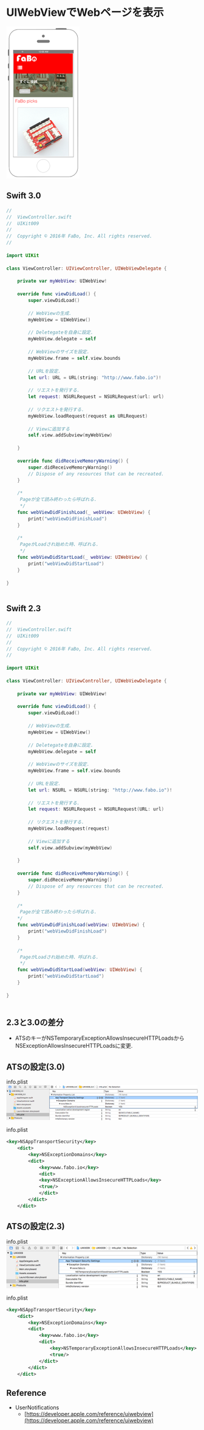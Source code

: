 # UIWebViewでWebページを表示　

![Preview uikit009](./img/uikit009.png)

## Swift 3.0

```swift
//
//  ViewController.swift
//  UIKit009
//
//  Copyright © 2016年 FaBo, Inc. All rights reserved.
//

import UIKit

class ViewController: UIViewController, UIWebViewDelegate {
    
    private var myWebView: UIWebView!
    
    override func viewDidLoad() {
        super.viewDidLoad()
        
        // WebViewの生成.
        myWebView = UIWebView()
        
        // Deletegateを自身に設定.
        myWebView.delegate = self
        
        // WebViewのサイズを設定.
        myWebView.frame = self.view.bounds
        
        // URLを設定.
        let url: URL = URL(string: "http://www.fabo.io")!
        
        // リエストを発行する.
        let request: NSURLRequest = NSURLRequest(url: url)
        
        // リクエストを発行する.
        myWebView.loadRequest(request as URLRequest)
        
        // Viewに追加する
        self.view.addSubview(myWebView)
        
    }
    
    override func didReceiveMemoryWarning() {
        super.didReceiveMemoryWarning()
        // Dispose of any resources that can be recreated.
    }
    
    /*
     Pageが全て読み終わったら呼ばれる.
     */
    func webViewDidFinishLoad(_ webView: UIWebView) {
        print("webViewDidFinishLoad")
    }
    
    /*
     PageがLoadされ始めた時、呼ばれる.
     */
    func webViewDidStartLoad(_ webView: UIWebView) {
        print("webViewDidStartLoad")
    }
    
}



```

## Swift 2.3

```swift
//
//  ViewController.swift
//  UIKit009
//
//  Copyright © 2016年 FaBo, Inc. All rights reserved.
//

import UIKit

class ViewController: UIViewController, UIWebViewDelegate {

    private var myWebView: UIWebView!
    
    override func viewDidLoad() {
        super.viewDidLoad()
        
        // WebViewの生成.
        myWebView = UIWebView()
        
        // Deletegateを自身に設定.
        myWebView.delegate = self
        
        // WebViewのサイズを設定.
        myWebView.frame = self.view.bounds
        
        // URLを設定.
        let url: NSURL = NSURL(string: "http://www.fabo.io")!
        
        // リエストを発行する.
        let request: NSURLRequest = NSURLRequest(URL: url)
        
        // リクエストを発行する.
        myWebView.loadRequest(request)
        
        // Viewに追加する
        self.view.addSubview(myWebView)
        
    }

    override func didReceiveMemoryWarning() {
        super.didReceiveMemoryWarning()
        // Dispose of any resources that can be recreated.
    }
    
    /*
     Pageが全て読み終わったら呼ばれる.
    */
    func webViewDidFinishLoad(webView: UIWebView) {
        print("webViewDidFinishLoad")
    }
    
    /*
     PageがLoadされ始めた時、呼ばれる.
     */
    func webViewDidStartLoad(webView: UIWebView) {
        print("webViewDidStartLoad")
    }

}



```

## 2.3と3.0の差分

* ATSのキーがNSTemporaryExceptionAllowsInsecureHTTPLoadsからNSExceptionAllowsInsecureHTTPLoadsに変更.

## ATSの設定(3.0)

info.plist
![Preview uikit009_how1](./img/uikit009_how1.png)

info.plist
```xml
<key>NSAppTransportSecurity</key>
    <dict>
        <key>NSExceptionDomains</key>
        <dict>
            <key>www.fabo.io</key>
            <dict>
            <key>NSExceptionAllowsInsecureHTTPLoads</key>
            <true/>
            </dict>
        </dict>
    </dict>
```

## ATSの設定(2.3)

info.plist
![Preview uikit009_how2](./img/uikit009_how2.png)

info.plist
```xml
<key>NSAppTransportSecurity</key>
    <dict>
        <key>NSExceptionDomains</key>
        <dict>
            <key>www.fabo.io</key>
            <dict>
                <key>NSTemporaryExceptionAllowsInsecureHTTPLoads</key>
                <true/>
            </dict>
        </dict>
    </dict>
```

## Reference

* UserNotifications
	* [https://developer.apple.com/reference/uiwebview](https://developer.apple.com/reference/uiwebview)